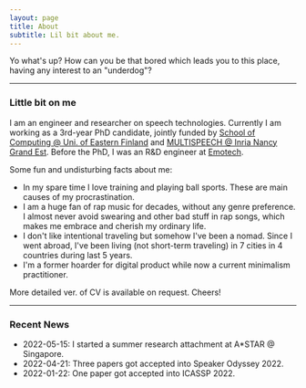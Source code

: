 ```yaml
---
layout: page
title: About
subtitle: Lil bit about me.
---
```


Yo what's up? How can you be that bored which leads you to this place, having any interest to an "underdog"?

-------------------
### Little bit on me
I am an engineer and researcher on speech technologies. Currently I am working as a 3rd-year PhD candidate, jointly funded by [School of Computing @ Uni. of Eastern Finland](http://www.uef.fi/en/web/cs) and [MULTISPEECH @ Inria Nancy Grand Est](https://team.inria.fr/multispeech/). Before the PhD, I was an R&D engineer at [Emotech](https://www.linkedin.com/company/emotech-ltd/).

Some fun and undisturbing facts about me:
* In my spare time I love training and playing ball sports. These are main causes of my procrastination.
* I am a huge fan of rap music for decades, without any genre preference. I almost never avoid swearing and other bad stuff in rap songs, which makes me embrace and cherish my ordinary life.
* I don't like intentional traveling but somehow I've been a nomad. Since I went abroad, I've been living (not short-term traveling) in 7 cities in 4 countries during last 5 years.
* I'm a former hoarder for digital product while now a current minimalism practitioner.

More detailed ver. of CV is available on request. Cheers!

-------------------
### Recent News
* 2022-05-15: I started a summer research attachment at A*STAR @ Singapore.
* 2022-04-21: Three papers got accepted into Speaker Odyssey 2022.
* 2022-01-22: One paper got accepted into ICASSP 2022.
<!-- * 2021-10-15: One paper got accepted into SPL 2021. -->
<!-- * 2021-09-10: Two papers got accepted into ASRU 2021. -->
<!-- * 2021-01-30: One paper got accepted into ISCAS 2021. -->
<!-- * 2020-12-21: One patent I got involved last year at Emotech got accepted. -->